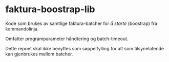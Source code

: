 # faktura-boostrap-lib
Kode som brukes av samtlige faktura-batcher for *å starte* (boostrap) fra kommandolinja. 
 
Omfatter programparameter håndtering og batch-timeout. 

Dette repoet skal *ikke* benyttes som søppelfylling for alt som tilsynelatende kan gjenbrukes mellom batcher.